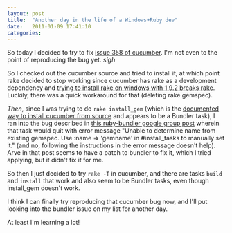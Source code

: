 ```yaml
---
layout: post
title:  "Another day in the life of a Windows+Ruby dev"
date:   2011-01-09 17:41:10
categories:
---
```


So today I decided to try to fix <a href="https://rspec.lighthouseapp.com/projects/16211/tickets/358-color-loadingwarning-ignores-no-color">issue 358 of cucumber</a>. I'm not even to the point of reproducing the bug yet. *sigh*

So I checked out the cucumber source and tried to install it, at which point rake decided to stop working since cucumber has rake as a development dependency and <a href="http://www.lostechies.com/blogs/derickbailey/archive/2010/10/11/ruby-v1-9-2-on-windows-can-t-find-executable-rake-for-rake-0-8-7.aspx">trying to install rake on windows with 1.9.2 breaks rake</a>. Luckily, there was a quick workaround for that (deleting rake.gemspec).

*Then*, since I was trying to do <code>rake install_gem</code> (which is the <a href="https://github.com/aslakhellesoy/cucumber/wiki/Install">documented way to install cucumber from source</a> and appears to be a Bundler task), I ran into the bug described in <a href="http://groups.google.com/group/ruby-bundler/browse_thread/thread/96152d7357745bb0.">this ruby-bundler google group post</a> wherein that task would quit with error message "Unable to determine name from existing gemspec. Use :name => 'gemname' in
#install_tasks to manually set it." (and no, following the instructions in the error message doesn't help). Arve in that post seems to have a patch to bundler to fix it, which I tried applying, but it didn't fix it for me.

So then I just decided to try <code>rake -T</code> in cucumber, and there are tasks <code>build</code> and <code>install</code> that work and also seem to be Bundler tasks, even though install_gem doesn't work.

I think I can finally try reproducing that cucumber bug now, and I'll put looking into the bundler issue on my list for another day.

At least I'm learning a lot!